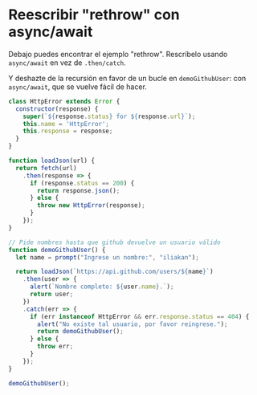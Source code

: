 
# Reescribir "rethrow" con async/await

Debajo puedes encontrar el ejemplo "rethrow". Rescríbelo usando `async/await` en vez de `.then/catch`.

Y deshazte de la recursión en favor de un bucle en `demoGithubUser`: con `async/await`, que se vuelve fácil de hacer.

```js run
class HttpError extends Error {
  constructor(response) {
    super(`${response.status} for ${response.url}`);
    this.name = 'HttpError';
    this.response = response;
  }
}

function loadJson(url) {
  return fetch(url)
    .then(response => {
      if (response.status == 200) {
        return response.json();
      } else {
        throw new HttpError(response);
      }
    });
}

// Pide nombres hasta que github devuelve un usuario válido
function demoGithubUser() {
  let name = prompt("Ingrese un nombre:", "iliakan");

  return loadJson(`https://api.github.com/users/${name}`)
    .then(user => {
      alert(`Nombre completo: ${user.name}.`);
      return user;
    })
    .catch(err => {
      if (err instanceof HttpError && err.response.status == 404) {
        alert("No existe tal usuario, por favor reingrese.");
        return demoGithubUser();
      } else {
        throw err;
      }
    });
}

demoGithubUser();
```
